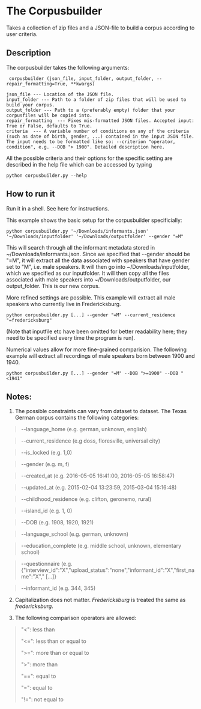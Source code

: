# The Corpusbuilder
Takes a collection of zip files and a JSON-file to build a corpus according to user criteria. 

## Description
The corpusbuilder takes the following arguments:

     corpusbuilder (json_file, input_folder, output_folder, --repair_formatting=True, **kwargs)
    
    json_file --- Location of the JSON file.
    input_folder --- Path to a folder of zip files that will be used to build your corpus.
    output_folder --- Path to a (preferably empty) folder that your corpusfiles will be copied into.
    repair_formatting  --- Fixes mis-formatted JSON files. Accepted input: True or False, defaults to True.
    criteria  --- A variable number of conditions on any of the criteria (such as date of birth, gender, ...) contained in the input JSON file. The input needs to be formatted like so: --criterion "operator, condition", e.g. --DOB "> 1900". Detailed description here. 

All the possible criteria and their options for the specific setting are described in the help file which can be accessed by typing

    python corpusbuilder.py --help
    

## How to run it
Run it in a shell. See here for instructions. 

This example shows the basic setup for the corpusbuilder specificially: 

    python corpusbuilder.py '~/Downloads/informants.json' '~/Downloads/inputfolder' '~/Downloads/outputfolder' --gender "=M"

This will search through all the informant metadata stored in ~/Downloads/informants.json. Since we specified that --gender should be "=M", it will extract all the data associated with speakers that have gender set to "M", i.e. male speakers. It will then go into  ~/Downloads/inputfolder, which we specified as our inputfolder. It will then copy all the files associated with male speakers into ~/Downloads/outputfolder, our output_folder. This is our new corpus. 

More refined settings are possible. This example will extract all male speakers who currently live in Fredericksburg. 

    python corpusbuilder.py [...] --gender "=M" --current_residence "=fredericksburg"

(Note that inputfile etc have been omitted for better readability here; they need to be specified every time the program is run).

Numerical values allow for more fine-grained comparision. The following example will extract all recordings of male speakers born between 1900 and 1940. 

    python corpusbuilder.py [...] --gender "=M" --DOB ">=1900" --DOB "<1941"

 


## Notes:
1. The possible constraints can vary from dataset to dataset. The Texas German corpus contains the following categories: 

>--language_home (e.g. german, unknown, english)

>--current_residence (e.g doss, floresville, universal city)

> --is_locked (e.g. 1,0)

>--gender (e.g. m, f) 

>--created_at (e.g. 2016-05-05 16:41:00, 2016-05-05 16:58:47)

>--updated_at (e.g. 2015-02-04 13:23:59, 2015-03-04 15:16:48)

> --childhood_residence (e.g. clifton, geronemo, rural)

> --island_id (e.g. 1, 0)

>--DOB (e.g. 1908, 1920, 1921) 

>--language_school (e.g. german, unknown)

>--education_complete (e.g. middle school, unknown, elementary school)

>--questionnaire (e.g. {"interview_id":"X","upload_status":"none","informant_id":"X","first_name":"X"," [...]}

>--informant_id (e.g. 344, 345)



2. Capitalization does not matter. *Fredericksburg* is treated the same as *fredericksburg*. 


3. The following comparison operators are allowed: 

>"<": less than
>
>"<=": less than or equal to
>
>">=": more than or equal to
>
>">": more than
>
>"==": equal to
>
>"=":  equal to
>
>"!=": not equal to



